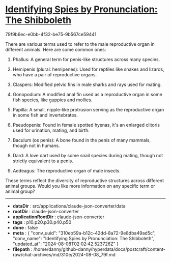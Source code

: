 # [Identifying Spies by Pronunciation: The Shibboleth](https://claude.ai/chat/310eb59a-b12c-42dd-8a72-9e8dba49ad5c)

79f9b6ec-e0bb-4f32-be75-9b567ce59441

 There are various terms used to refer to the male reproductive organ in different animals. Here are some common ones:

1. Phallus: A general term for penis-like structures across many species.

2. Hemipenis (plural: hemipenes): Used for reptiles like snakes and lizards, who have a pair of reproductive organs.

3. Claspers: Modified pelvic fins in male sharks and rays used for mating.

4. Gonopodium: A modified anal fin used as a reproductive organ in some fish species, like guppies and mollies.

5. Papilla: A small, nipple-like protrusion serving as the reproductive organ in some fish and invertebrates.

6. Pseudopenis: Found in female spotted hyenas, it's an enlarged clitoris used for urination, mating, and birth.

7. Baculum (os penis): A bone found in the penis of many mammals, though not in humans.

8. Dard: A love dart used by some snail species during mating, though not strictly equivalent to a penis.

9. Aedeagus: The reproductive organ of male insects.

These terms reflect the diversity of reproductive structures across different animal groups. Would you like more information on any specific term or animal group?

---

* **dataDir** : src/applications/claude-json-converter/data
* **rootDir** : claude-json-converter
* **applicationRootDir** : claude-json-converter
* **tags** : p10.p20.p30.p40.p50
* **done** : false
* **meta** : {
  "conv_uuid": "310eb59a-b12c-42dd-8a72-9e8dba49ad5c",
  "conv_name": "Identifying Spies by Pronunciation: The Shibboleth",
  "updated_at": "2024-08-08T02:02:42.523726Z"
}
* **filepath** : /home/danny/github-danny/hyperdata/docs/postcraft/content-raw/chat-archives/md/310e/2024-08-08_79f.md